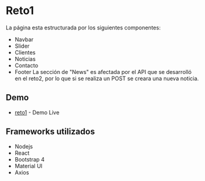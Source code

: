 # Reto1
La página esta estructurada por los siguientes componentes:
* Navbar
* Slider
* Clientes
* Noticias
* Contacto
* Footer
La sección de "News" es afectada por el API que se desarrolló en el reto2, por lo que si se realiza un POST se creara una nueva noticia.
## Demo
* [reto1](https://reto1-kinanalytics.herokuapp.com/) - Demo Live

## Frameworks utilizados
* Nodejs
* React
* Bootstrap 4
* Material UI
* Axios
